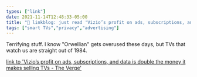 ```yaml
---
types: ["link"]
date: 2021-11-14T12:48:33-05:00
title: "🔗 linkblog: just read 'Vizio’s profit on ads, subscriptions, and data is double the money it makes selling TVs - The Verge'"
tags: ["smart TVs","privacy","advertising"]
---
```

Terrifying stuff. I know "Orwellian" gets overused these days, but TVs that watch us are straight out of 1984.
 
[link to 'Vizio’s profit on ads, subscriptions, and data is double the money it makes selling TVs - The Verge'](https://www.theverge.com/2021/11/10/22773073/vizio-acr-advertising-inscape-data-privacy-q3-2021)

